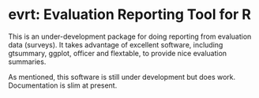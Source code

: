 # evrt: Evaluation Reporting Tool for R

This is an under-development package for doing reporting from evaluation data (surveys). It takes advantage of excellent software, including gtsummary, ggplot, officer and flextable, to provide nice evaluation summaries.

As mentioned, this software is still under development but does work. Documentation is slim at present.
